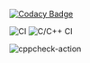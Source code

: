 
[![Codacy Badge](https://api.codacy.com/project/badge/Grade/4135494bfd36412cac498ecc601fcd73)](https://app.codacy.com/manual/99002673/project_genesis?utm_source=github.com&utm_medium=referral&utm_content=99002673/project_genesis&utm_campaign=Badge_Grade_Dashboard)

![CI](https://github.com/99002673/project_genesis/workflows/CI/badge.svg?branch=master)
![C/C++ CI](https://github.com/99002673/project_genesis/workflows/C/C++%20CI/badge.svg)

![cppcheck-action](https://github.com/99002673/project_genesis/workflows/cppcheck-action/badge.svg?branch=master)
